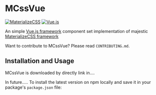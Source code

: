 MCssVue
=======

[![MaterializeCSS](https://materializecss.com/res/materialize.svg)](https://materializecss.com/)
[![Vue.js](https://avatars3.githubusercontent.com/u/6128107?s=200&v=4)](https://vuejs.org/)

An simple [Vue.js framework](https://vuejs.org/) component set implementation of majestic 
[MaterializeCSS framework](https://materializecss.com/)

Want to contribute to MCssVue? Please read `CONTRIBUTING.md`.

Installation and Usage
----------------------

MCssVue is downloaded by directly link in....

In future.....
To install the latest version on npm locally and save it in your package's `package.json` file:

